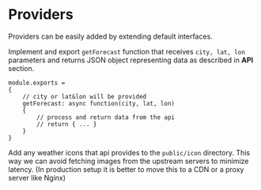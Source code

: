 # Providers

Providers can be easily added by extending default interfaces.

Implement and export `getForecast` function that receives `city, lat, lon` parameters and returns
JSON object representing data as described in **API** section.

```
module.exports =
{
    // city or lat&lon will be provided
    getForecast: async function(city, lat, lon)
    {
        // process and return data from the api
        // return { ... }
    }
}
```

Add any weather icons that api provides to the `public/icon` directory. This way we can avoid
fetching images from the upstream servers to minimize latency.
(In production setup it is better to move this to a CDN or a proxy server like Nginx)
